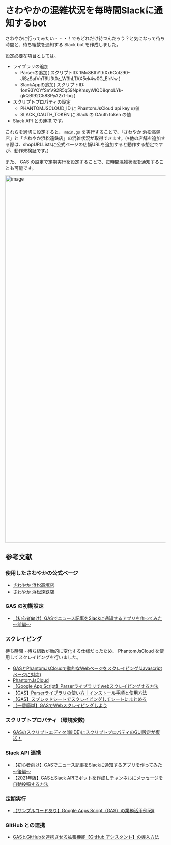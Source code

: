 # さわやかの混雑状況を毎時間Slackに通知するbot
さわやかに行ってみたい・・・！でもどれだけ待つんだろう？と気になって待ち時間と、待ち組数を通知する Slack bot を作成しました。

設定必要な項目としては、
- ライブラリの追加
  - Parserの追加( スクリプトID: 1Mc8BthYthXx6CoIz90-JiSzSafVnT6U3t0z_W3hLTAX5ek4w0G_EIrNw )
  - SlackAppの追加( スクリプトID: 1on93YOYfSmV92R5q59NpKmsyWIQD8qnoLYk-gkQBI92C58SPyA2x1-bq )
- スクリプトプロパティの設定
  - PHANTOMJSCLOUD_ID に PhantomJsCloud api key の値
  - SLACK_OAUTH_TOKEN に Slack の OAuth token の値
- Slack API との連携
です。

これらを適切に設定すると、 `main.gs` を実行することで、「さわやか 浜松高塚店」と「さわやか浜松遠鉄店」の混雑状況が取得できます。(※他の店舗を追加する際は、shopURLListsに公式ページの店舗URLを追加すると動作する想定ですが、動作未検証です。)

また、 GAS の設定で定期実行を設定することで、毎時間混雑状況を通知することも可能です。

<img width="1152" alt="image" src="https://github.com/Atsuyoshi-N/sawayaka_wait_notify/assets/26040501/a98981de-2a55-4512-9ba1-ff0e7ff51fca">

## 参考文献
### 使用したさわやかの公式ページ
- [さわやか 浜松高塚店](https://www.genkotsu-hb.com/shop/takatsuka.php)
- [さわやか 浜松遠鉄店](https://www.genkotsu-hb.com/shop/entetsu.php)

### GAS の初期設定
- [【初心者向け】GASでニュース記事をSlackに通知するアプリを作ってみた～前編～](https://qiita.com/sakauchi_riki/items/3194e6ae2fdb7916784a)

### スクレイピング
待ち時間・待ち組数が動的に変化する仕様だったため、 PhantomJsCloud を使用してスクレイピングを行いました。

- [GASとPhantomJsCloudで動的なWebページをスクレイピング(Javascriptページに対応)](https://auto-worker.com/blog/?p=1974)
- [PhantomJsCloud](https://phantomjscloud.com/index.html)
- [【Google App Script】Parserライブラリでwebスクレイピングする方法](https://qiita.com/tk226/items/c806fc2fdff9115d4473)
- [【GAS】Parserライブラリの使い方｜インストール手順と使用方法](https://tetsuooo.net/gas/1944/)
- [【GAS】スプレッドシートでスクレイピングしてシートにまとめる](https://qiita.com/e__ri/items/71cc640ec5383ec5e3b3)
- [【一番簡単】GASでWebスクレイピングしよう](https://tetsuooo.net/gas/82/)

### スクリプトプロパティ（環境変数)
- [GASのスクリプトエディタ(新IDE)にスクリプトプロパティのGUI設定が復活！](https://auto-worker.com/blog/?p=5608)

### Slack API 連携
- [【初心者向け】GASでニュース記事をSlackに通知するアプリを作ってみた～後編～](https://qiita.com/nahiro_tus/items/144754ab51df97bafe97)
- [【2021年版】GASとSlack APIでボットを作成しチャンネルにメッセージを自動投稿する方法](https://auto-worker.com/blog/?p=2904)

### 定期実行
- [【サンプルコードあり】Google Apps Script（GAS）の業務活用例5選](https://liskul.com/utilization-of-gas-89348#:~:text=%E6%94%B9%E8%A1%8C%E3%81%97%E3%81%9F%E3%81%84%E4%BD%8D%E7%BD%AE%E3%81%AB%5Cn%E3%82%92%E5%85%A5%E3%82%8C%E3%82%8B%E3%81%A8%E6%94%B9%E8%A1%8C%E3%81%A7%E3%81%8D%E3%81%BE%E3%81%99%E3%80%82&text='text'%3A%20text%2C,%E3%81%AB%E5%A4%89%E6%9B%B4%E3%81%97%E3%81%A6%E3%81%8F%E3%81%A0%E3%81%95%E3%81%84%E3%80%82)

### GitHub との連携
- [GASとGitHubを連携させる拡張機能【GitHub アシスタント】の導入方法](https://pineplanter.moo.jp/non-it-salaryman/2022/12/22/gas-github/)
